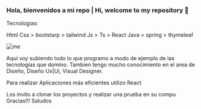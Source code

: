 ### Hola, bienvenidos a mi repo | Hi, welcome to my repository 👋

Tecnologias:

Html
Css > bootstarp > tailwind
Js > Ts > React
Java > spring > thymeleaf

![me](https://i.blogs.es/3818bd/programacion/450_1000.jpg)

Aqui voy subiendo todo lo que programo a modo de ejemplo de las tecnologías que domino.
Tambien tengo mucho conocimiento en el area de Diseño, Diseño Ux|Ui, Visual Designer.

Para realizar Aplicaciones más eficientes utilizo React


Los invito a clonar los proyectos y realizar una prueba en su compu
Gracias!!!
Saludos

